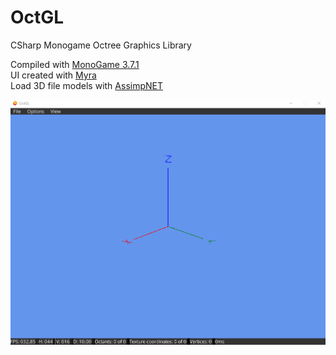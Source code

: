 # OctGL
CSharp Monogame Octree Graphics Library


Compiled with [MonoGame 3.7.1](https://community.monogame.net/t/monogame-3-7-1-release/11173)  
UI created with [Myra](https://github.com/rds1983/Myra)  
Load 3D file models with [AssimpNET](https://github.com/assimp/assimp-net)

![Demo](https://raw.githubusercontent.com/alexandrelozano/OctGL/master/OctGL/Resources/demo.gif)
